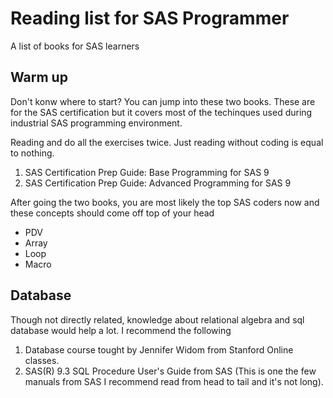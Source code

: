 # Reading list for SAS Programmer
A list of books for SAS learners
## Warm up
Don't konw where to start? You can jump into these two books. These are for the SAS certification but it covers most of the techinques used during industrial SAS programming environment.

Reading and do all the exercises twice. Just reading without coding is equal to nothing. 
1. SAS Certification Prep Guide: Base Programming for SAS 9
2. SAS Certification Prep Guide: Advanced Programming for SAS 9

After going the two books, you are most likely the top SAS coders now and these concepts should come off top of your head
- PDV
- Array
- Loop
- Macro

## Database
Though not directly related, knowledge about relational algebra and sql database would help a lot. I recommend the following
1. Database course tought by Jennifer Widom from Stanford Online classes. 
2. SAS(R) 9.3 SQL Procedure User's Guide from SAS (This is one the few manuals from SAS I recommend read from head to tail and it's not long).
